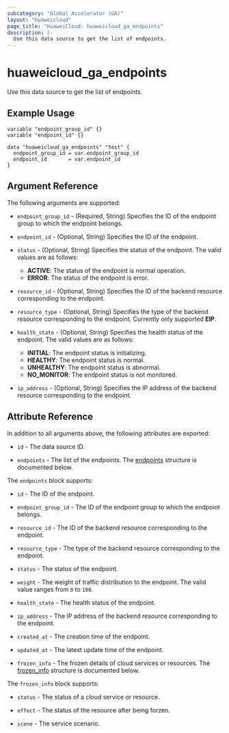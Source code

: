 ```yaml
---
subcategory: "Global Accelerator (GA)"
layout: "huaweicloud"
page_title: "HuaweiCloud: huaweicloud_ga_endpoints"
description: |-
  Use this data source to get the list of endpoints.
---
```


# huaweicloud_ga_endpoints

Use this data source to get the list of endpoints.

## Example Usage

```hcl
variable "endpoint_group_id" {}
variable "endpoint_id" {}

data "huaweicloud_ga_endpoints" "test" {
  endpoint_group_id = var.endpoint_group_id
  endpoint_id       = var.endpoint_id
}
```

## Argument Reference

The following arguments are supported:

* `endpoint_group_id` - (Required, String) Specifies the ID of the endpoint group to which the endpoint belongs.

* `endpoint_id` - (Optional, String) Specifies the ID of the endpoint.

* `status` - (Optional, String) Specifies the status of the endpoint.
  The valid values are as follows:
  + **ACTIVE**: The status of the endpoint is normal operation.
  + **ERROR**: The status of the endpoint is error.

* `resource_id` - (Optional, String) Specifies the ID of the backend resource corresponding to the endpoint.

* `resource_type` - (Optional, String) Specifies the type of the backend resource corresponding to the endpoint.
  Currently only supported **EIP**.

* `health_state` - (Optional, String) Specifies the health status of the endpoint.
  The valid values are as follows:
  + **INITIAL**: The endpoint status is initializing.
  + **HEALTHY**: The endpoint status is normal.
  + **UNHEALTHY**: The endpoint status is abnormal.
  + **NO_MONITOR**: The endpoint status is not monitored.

* `ip_address` - (Optional, String) Specifies the IP address of the backend resource corresponding to the endpoint.

## Attribute Reference

In addition to all arguments above, the following attributes are exported:

* `id` - The data source ID.

* `endpoints` - The list of the endpoints.
  The [endpoints](#ga_endpoints) structure is documented below.

<a name="ga_endpoints"></a>
The `endpoints` block supports:

* `id` - The ID of the endpoint.

* `endpoint_group_id` - The ID of the endpoint group to which the endpoint belongs.

* `resource_id` - The ID of the backend resource corresponding to the endpoint.

* `resource_type` - The type of the backend resource corresponding to the endpoint.

* `status` - The status of the endpoint.

* `weight` - The weight of traffic distribution to the endpoint. The valid value ranges from `0` to `100`.

* `health_state` - The health status of the endpoint.

* `ip_address` - The IP address of the backend resource corresponding to the endpoint.

* `created_at` - The creation time of the endpoint.

* `updated_at` - The latest update time of the endpoint.

* `frozen_info` - The frozen details of cloud services or resources.
  The [frozen_info](#endpoints_frozen_info) structure is documented below.

<a name="endpoints_frozen_info"></a>
The `frozen_info` block supports:

* `status` - The status of a cloud service or resource.

* `effect` - The status of the resource after being forzen.

* `scene` - The service scenario.
